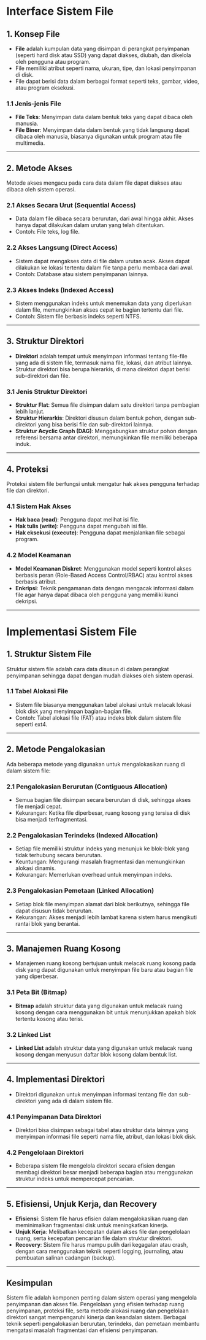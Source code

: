 # Interface Sistem File

## 1. Konsep File
- **File** adalah kumpulan data yang disimpan di perangkat penyimpanan (seperti hard disk atau SSD) yang dapat diakses, diubah, dan dikelola oleh pengguna atau program.
- File memiliki atribut seperti nama, ukuran, tipe, dan lokasi penyimpanan di disk.
- File dapat berisi data dalam berbagai format seperti teks, gambar, video, atau program eksekusi.

### 1.1 Jenis-jenis File
- **File Teks**: Menyimpan data dalam bentuk teks yang dapat dibaca oleh manusia.
- **File Biner**: Menyimpan data dalam bentuk yang tidak langsung dapat dibaca oleh manusia, biasanya digunakan untuk program atau file multimedia.

---

## 2. Metode Akses
Metode akses mengacu pada cara data dalam file dapat diakses atau dibaca oleh sistem operasi.

### 2.1 Akses Secara Urut (Sequential Access)
- Data dalam file dibaca secara berurutan, dari awal hingga akhir. Akses hanya dapat dilakukan dalam urutan yang telah ditentukan.
- Contoh: File teks, log file.

### 2.2 Akses Langsung (Direct Access)
- Sistem dapat mengakses data di file dalam urutan acak. Akses dapat dilakukan ke lokasi tertentu dalam file tanpa perlu membaca dari awal.
- Contoh: Database atau sistem penyimpanan lainnya.

### 2.3 Akses Indeks (Indexed Access)
- Sistem menggunakan indeks untuk menemukan data yang diperlukan dalam file, memungkinkan akses cepat ke bagian tertentu dari file.
- Contoh: Sistem file berbasis indeks seperti NTFS.

---

## 3. Struktur Direktori
- **Direktori** adalah tempat untuk menyimpan informasi tentang file-file yang ada di sistem file, termasuk nama file, lokasi, dan atribut lainnya.
- Struktur direktori bisa berupa hierarkis, di mana direktori dapat berisi sub-direktori dan file.
  
### 3.1 Jenis Struktur Direktori
- **Struktur Flat**: Semua file disimpan dalam satu direktori tanpa pembagian lebih lanjut.
- **Struktur Hierarkis**: Direktori disusun dalam bentuk pohon, dengan sub-direktori yang bisa berisi file dan sub-direktori lainnya.
- **Struktur Acyclic Graph (DAG)**: Menggabungkan struktur pohon dengan referensi bersama antar direktori, memungkinkan file memiliki beberapa induk.

---

## 4. Proteksi
Proteksi sistem file berfungsi untuk mengatur hak akses pengguna terhadap file dan direktori.

### 4.1 Sistem Hak Akses
- **Hak baca (read)**: Pengguna dapat melihat isi file.
- **Hak tulis (write)**: Pengguna dapat mengubah isi file.
- **Hak eksekusi (execute)**: Pengguna dapat menjalankan file sebagai program.
  
### 4.2 Model Keamanan
- **Model Keamanan Diskret**: Menggunakan model seperti kontrol akses berbasis peran (Role-Based Access Control/RBAC) atau kontrol akses berbasis atribut.
- **Enkripsi**: Teknik pengamanan data dengan mengacak informasi dalam file agar hanya dapat dibaca oleh pengguna yang memiliki kunci dekripsi.

---

# Implementasi Sistem File

## 1. Struktur Sistem File
Struktur sistem file adalah cara data disusun di dalam perangkat penyimpanan sehingga dapat dengan mudah diakses oleh sistem operasi.

### 1.1 Tabel Alokasi File
- Sistem file biasanya menggunakan tabel alokasi untuk melacak lokasi blok disk yang menyimpan bagian-bagian file.
- Contoh: Tabel alokasi file (FAT) atau indeks blok dalam sistem file seperti ext4.

---

## 2. Metode Pengalokasian
Ada beberapa metode yang digunakan untuk mengalokasikan ruang di dalam sistem file:

### 2.1 Pengalokasian Berurutan (Contiguous Allocation)
- Semua bagian file disimpan secara berurutan di disk, sehingga akses file menjadi cepat.
- Kekurangan: Ketika file diperbesar, ruang kosong yang tersisa di disk bisa menjadi terfragmentasi.

### 2.2 Pengalokasian Terindeks (Indexed Allocation)
- Setiap file memiliki struktur indeks yang menunjuk ke blok-blok yang tidak terhubung secara berurutan.
- Keuntungan: Mengurangi masalah fragmentasi dan memungkinkan alokasi dinamis.
- Kekurangan: Memerlukan overhead untuk menyimpan indeks.

### 2.3 Pengalokasian Pemetaan (Linked Allocation)
- Setiap blok file menyimpan alamat dari blok berikutnya, sehingga file dapat disusun tidak berurutan.
- Kekurangan: Akses menjadi lebih lambat karena sistem harus mengikuti rantai blok yang berantai.

---

## 3. Manajemen Ruang Kosong
- Manajemen ruang kosong bertujuan untuk melacak ruang kosong pada disk yang dapat digunakan untuk menyimpan file baru atau bagian file yang diperbesar.

### 3.1 Peta Bit (Bitmap)
- **Bitmap** adalah struktur data yang digunakan untuk melacak ruang kosong dengan cara menggunakan bit untuk menunjukkan apakah blok tertentu kosong atau terisi.

### 3.2 Linked List
- **Linked List** adalah struktur data yang digunakan untuk melacak ruang kosong dengan menyusun daftar blok kosong dalam bentuk list.

---

## 4. Implementasi Direktori
- Direktori digunakan untuk menyimpan informasi tentang file dan sub-direktori yang ada di dalam sistem file.

### 4.1 Penyimpanan Data Direktori
- Direktori bisa disimpan sebagai tabel atau struktur data lainnya yang menyimpan informasi file seperti nama file, atribut, dan lokasi blok disk.

### 4.2 Pengelolaan Direktori
- Beberapa sistem file mengelola direktori secara efisien dengan membagi direktori besar menjadi beberapa bagian atau menggunakan struktur indeks untuk mempercepat pencarian.

---

## 5. Efisiensi, Unjuk Kerja, dan Recovery
- **Efisiensi**: Sistem file harus efisien dalam mengalokasikan ruang dan meminimalkan fragmentasi disk untuk meningkatkan kinerja.
- **Unjuk Kerja**: Melibatkan kecepatan dalam akses file dan pengelolaan ruang, serta kecepatan pencarian file dalam struktur direktori.
- **Recovery**: Sistem file harus mampu pulih dari kegagalan atau crash, dengan cara menggunakan teknik seperti logging, journaling, atau pembuatan salinan cadangan (backup).

---
## Kesimpulan
Sistem file adalah komponen penting dalam sistem operasi yang mengelola penyimpanan dan akses file. Pengelolaan yang efisien terhadap ruang penyimpanan, proteksi file, serta metode alokasi ruang dan pengelolaan direktori sangat mempengaruhi kinerja dan keandalan sistem. Berbagai teknik seperti pengalokasian berurutan, terindeks, dan pemetaan membantu mengatasi masalah fragmentasi dan efisiensi penyimpanan.
